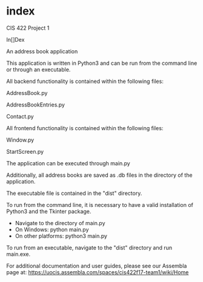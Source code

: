 # index
CIS 422 Project 1

In[]Dex

An address book application

This application is written in Python3 and can be run from the command line
or through an executable.

All backend functionality is contained within the following files:

AddressBook.py

AddressBookEntries.py

Contact.py



All frontend functionality is contained within the following files:

Window.py

StartScreen.py



The application can be executed through main.py



Additionally, all address books are saved as .db files in the directory of the application.

The executable file is contained in the "dist" directory.



To run from the command line, it is necessary to have a valid installation of Python3 and
the Tkinter package.

- Navigate to the directory of main.py
- On Windows: python main.py
- On other platforms: python3 main.py



To run from an executable, navigate to the "dist" directory and run main.exe.



For additional documentation and user guides, please see our Assembla page at: 
https://uocis.assembla.com/spaces/cis422f17-team1/wiki/Home
